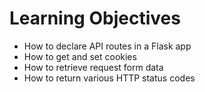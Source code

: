 # Learning Objectives


*  How to declare API routes in a Flask app
*  How to get and set cookies
*  How to retrieve request form data
*  How to return various HTTP status codes
